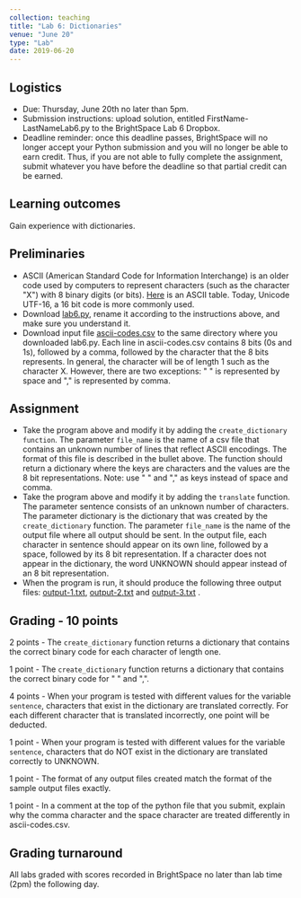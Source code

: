 ```yaml
---
collection: teaching
title: "Lab 6: Dictionaries"
venue: "June 20"
type: "Lab"
date: 2019-06-20
---
```


## Logistics
* Due: Thursday, June 20th no later than 5pm.
* Submission instructions: upload solution,
entitled FirstName-LastNameLab6.py
to the BrightSpace Lab 6 Dropbox.
* Deadline reminder: once this deadline passes, BrightSpace will no longer accept your Python
submission and you will no longer be able to earn credit. Thus, if you are not able to fully
complete the assignment, submit whatever you have before the deadline so that partial credit can be earned.

## Learning outcomes
Gain experience with dictionaries.

## Preliminaries
* ASCII (American Standard Code for Information Interchange) is an older code used by computers to
represent characters (such as the character "X") with 8 binary digits (or bits). [Here](https://www.sciencebuddies.org/science-fair-projects/references/ascii-table)
is an ASCII table. Today, Unicode UTF-16, a 16 bit code is more commonly used.
* Download [lab6.py](https://lgw2.github.io/teaching/csci127-summer-2019/labs/lab6.py), rename it according to the instructions
above, and make sure you understand it.
* Download input file [ascii-codes.csv](https://lgw2.github.io/teaching/csci127-summer-2019/labs/ascii-codes.csv) to the
same directory where you downloaded lab6.py.
Each line in ascii-codes.csv contains 8 bits (0s and 1s), followed by a comma, followed by the character that
the 8 bits represents. In general, the character will be of length 1 such as the character X. However,
there are two exceptions: " " is represented by space and "," is represented by comma.


## Assignment
* Take the program above and modify it by adding the `create_dictionary function`.
The parameter `file_name` is the name of a csv file that contains an unknown number of lines that reflect ASCII encodings.
The format of this file is described in the bullet above. The function should return a dictionary where the keys are
characters and the values are the 8 bit representations. Note: use " " and "," as keys instead of space and comma.
* Take the program above and modify it by adding the `translate` function.
The parameter sentence consists of an unknown number of characters. The parameter dictionary is the dictionary that was
created by the `create_dictionary` function. The parameter `file_name` is the name of the output file where all output should be sent.
In the output file, each character in sentence should appear on its own line, followed by a space,
followed by its 8 bit representation. If a character does not appear in the dictionary, the word UNKNOWN should
appear instead of an 8 bit representation.
* When the program is run, it should produce the following three output files: [output-1.txt](https://lgw2.github.io/teaching/csci127-summer-2019/labs/output-1.txt),
[output-2.txt](https://lgw2.github.io/teaching/csci127-summer-2019/labs/output-2.txt)
and [output-3.txt](https://lgw2.github.io/teaching/csci127-summer-2019/labs/output-3.txt) .


## Grading - 10 points
2 points - The `create_dictionary` function returns a dictionary that contains the correct binary code for each character of length one.

1 point - The `create_dictionary` function returns a dictionary that contains the correct binary code for " " and ",".

4 points - When your program is tested with different values for the variable `sentence`, characters that exist in
the dictionary are translated correctly. For each different character that is translated incorrectly, one point will be deducted.

1 point - When your program is tested with different values for the variable `sentence`, characters that do NOT exist in
the dictionary are translated correctly to UNKNOWN.

1 point - The format of any output files created match the format of the sample output files exactly.

1 point - In a comment at the top of the python file that you submit, explain why the comma character
and the space character are treated differently in ascii-codes.csv.

## Grading turnaround
All labs graded with scores recorded in BrightSpace no later than lab time (2pm) the following day.
